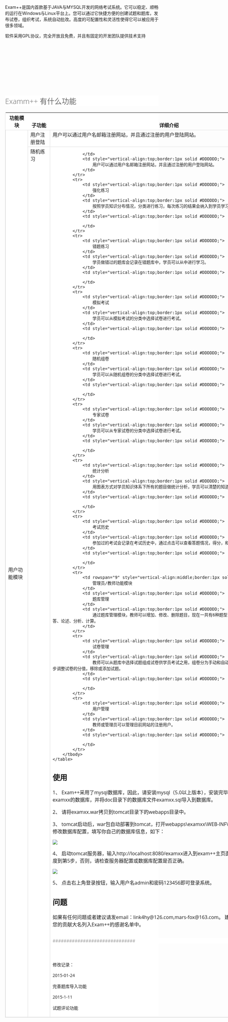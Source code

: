<span style="font-size:14px;">Exam++是国内首款基于JAVA与MYSQL开发的网络考试系统。它可以稳定、顺畅的运行在Windows与Linux平台上。您可以通过它快捷方便的创建试题和题库，发布试卷，组织考试，系统自动批改。高度的可配置性和灵活性使得它可以被应用于很多领域。</span> 
</p>
<p>
	<span style="font-size:14px;">软件采用GPL协议，完全开放且免费，并且有固定的开发团队提供技术支持</span> 
</p>
<p>
	<br />
</p>
<p>
	<img src="http://static.oschina.net/uploads/space/2015/0112/103947_v1r5_135389.png" alt="" /> 
</p>
<p>
	<br />
</p>
<p>
	<br />
</p>
<p>
	<img src="http://static.oschina.net/uploads/space/2015/0112/104147_knZd_135389.jpg" alt="" /> 
</p>
<p>
	<br />
</p>
<h2 style="font-family:微软雅黑, 宋体, 'Open Sans', sans-serif;color:#666666;font-size:24px;font-weight:300 !important;background-color:#FFFFFF;">
	Examm++ 有什么功能
</h2>
<div class="select-test-content" style="color:#666666;font-family:微软雅黑, 宋体, 'Open Sans', sans-serif;font-size:14px;background-color:#FFFFFF;">
	<table style="width:930px;border:1px solid #DDDDDD;background-color:transparent;">
		<tbody>
			<tr>
				<th style="vertical-align:bottom;">
					功能模块
				</th>
				<th style="vertical-align:bottom;">
					子功能
				</th>
				<th style="vertical-align:bottom;">
					详细介绍
				</th>
			</tr>
		</tbody>
		<tbody>
			<tr>
				<td rowspan="9" style="vertical-align:middle;border:1px solid #DDDDDD;">
					用户功能模块
				</td>
				<td style="vertical-align:top;border:1px solid #DDDDDD;">
					用户注册登陆
				</td>
				<td style="vertical-align:top;border:1px solid #DDDDDD;">
					用户可以通过用户名邮箱注册网站，并且通过注册的用户登陆网站。
				</td>
			</tr>
			<tr>
				<td style="vertical-align:top;border:1px solid #DDDDDD;">
					随机练习
				</td>
				<td style="vertical-align:top;border:1px solid #DDDDDD;">
					
				</td>
				<td style="vertical-align:top;border:1px solid #DDDDDD;">
					用户可以通过用户名邮箱注册网站，并且通过注册的用户登陆网站。
				</td>
			</tr>
			<tr>
				<td style="vertical-align:top;border:1px solid #DDDDDD;">
					强化练习
				</td>
				<td style="vertical-align:top;border:1px solid #DDDDDD;">
					按照学员知识分布情况，分类进行练习，每次练习的结果会纳入到学员学习进度中。
				</td>
				<td style="vertical-align:top;border:1px solid #DDDDDD;">
					
				</td>
			</tr>
			<tr>
				<td style="vertical-align:top;border:1px solid #DDDDDD;">
					错题练习
				</td>
				<td style="vertical-align:top;border:1px solid #DDDDDD;">
					学员做错过的题库会记录在错题库中，学员可以从中进行学习。
				</td>
				<td style="vertical-align:top;border:1px solid #DDDDDD;">
					
				</td>
			</tr>
			<tr>
				<td style="vertical-align:top;border:1px solid #DDDDDD;">
					模拟考试
				</td>
				<td style="vertical-align:top;border:1px solid #DDDDDD;">
					学员可以从模拟考试的分类中选择试卷进行考试。
				</td>
				<td style="vertical-align:top;border:1px solid #DDDDDD;">
					
				</td>
			</tr>
			<tr>
				<td style="vertical-align:top;border:1px solid #DDDDDD;">
					随机组卷
				</td>
				<td style="vertical-align:top;border:1px solid #DDDDDD;">
					学员可以从随机组卷的分类中选择试卷进行考试。
				</td>
				<td style="vertical-align:top;border:1px solid #DDDDDD;">
					
				</td>
			</tr>
			<tr>
				<td style="vertical-align:top;border:1px solid #DDDDDD;">
					专家试卷
				</td>
				<td style="vertical-align:top;border:1px solid #DDDDDD;">
					学员可以从专家试卷的分类中选择试卷进行考试。
				</td>
				<td style="vertical-align:top;border:1px solid #DDDDDD;">
					
				</td>
			</tr>
			<tr>
				<td style="vertical-align:top;border:1px solid #DDDDDD;">
					统计分析
				</td>
				<td style="vertical-align:top;border:1px solid #DDDDDD;">
					用图表方式对学员知识体系下所有的题目做统计分析，学员可以清楚的知道自己的知识点掌握情况。
				</td>
				<td style="vertical-align:top;border:1px solid #DDDDDD;">
					
				</td>
			</tr>
			<tr>
				<td style="vertical-align:top;border:1px solid #DDDDDD;">
					考试历史
				</td>
				<td style="vertical-align:top;border:1px solid #DDDDDD;">
					参加过的考试会记录在考试历史中，通过点击可以查看答题情况，得分，和错题解答。
				</td>
				<td style="vertical-align:top;border:1px solid #DDDDDD;">
					
				</td>
			</tr>
			<tr>
				<td rowspan="9" style="vertical-align:middle;border:1px solid #DDDDDD;">
					管理员/教师功能模块
				</td>
				<td style="vertical-align:top;border:1px solid #DDDDDD;">
					题库管理
				</td>
				<td style="vertical-align:top;border:1px solid #DDDDDD;">
					通过题库管理模块，教师可以增加、修改、删除题目，现在一共有6种题型，包括单选、多选、判断、简答、论述、分析、计算。
				</td>
			</tr>
			<tr>
				<td style="vertical-align:top;border:1px solid #DDDDDD;">
					试卷管理
				</td>
				<td style="vertical-align:top;border:1px solid #DDDDDD;">
					教师可以从题库中选择试题组成试卷供学员考试之用，组卷分为手动和自动两种。组卷完毕后还可以进一步调整试卷的分值，移除或添加试题。
				</td>
				<td style="vertical-align:top;border:1px solid #DDDDDD;">
					
				</td>
			</tr>
			<tr>
				<td style="vertical-align:top;border:1px solid #DDDDDD;">
					用户管理
				</td>
				<td style="vertical-align:top;border:1px solid #DDDDDD;">
					教师或管理员可以管理目前网站的注册用户。
				</td>
				<td style="vertical-align:top;border:1px solid #DDDDDD;">
					
				</td>
			</tr>
		</tbody>
	</table>
</div>

<h2 id="document-h">使用</h2>
<p>
	1、	Exam++采用了mysql数据库，因此，请安装mysql（5.0以上版本），安装完毕后，请创建一个名为examxx的数据库，并将doc目录下的数据库文件examxx.sql导入到数据库。
</p>
<p>
	2、	请将examxx.war拷贝到tomcat目录下的webapps目录中。
</p>
<p>
	3、	tomcat启动后，war包自动部署到tomcat，打开webapps\examxx\WEB-INF\spring\root-context.xml修改数据库配置，填写你自己的数据库信息，如下：
</p>
	<img src="http://www.examxx.net/resources/images/document/111.png" />
<p>
	4、	启动tomcat服务器，输入http://localhost:8080/examxx进入到exam++主页面。如果能正常打开，则进度到第5步，否则，请检查服务器配置或数据库配置是否正确。
</p>
	<img src="http://www.examxx.net/resources/images/document/222.jpg" />
<p>
	5、	点击右上角登录按钮，输入用户名admin和密码123456即可登录系统。
</p>
<h2 id="document-h">问题</h2>
<p>
	如果有任何问题或者建议请发email：link4hy@126.com,mars-fox@163.com。 建议与问题一经采纳即会将您的贡献大名列入Exam++的感谢名单中。
</p>						
<h2 style="font-family:微软雅黑, 宋体, 'Open Sans', sans-serif;color:#666666;font-size:24px;font-weight:300 !important;background-color:#FFFFFF;">
	<span style="font-size:14px;">##############################</span> 
</h2>
<p>
	<br />
</p>
<p>
	<span style="font-size:14px;">修改记录：</span> 
</p>
<p>
	<span style="font-size:14px;">2015-01-24</span> 
</p>
<p>
	<span style="font-size:14px;">完善题库导入功能</span> 
</p>
<p>
	<span style="font-size:14px;">2015-1-11</span> 
</p>
<p>
	<span style="font-size:14px;">试题评论功能</span> 
</p>